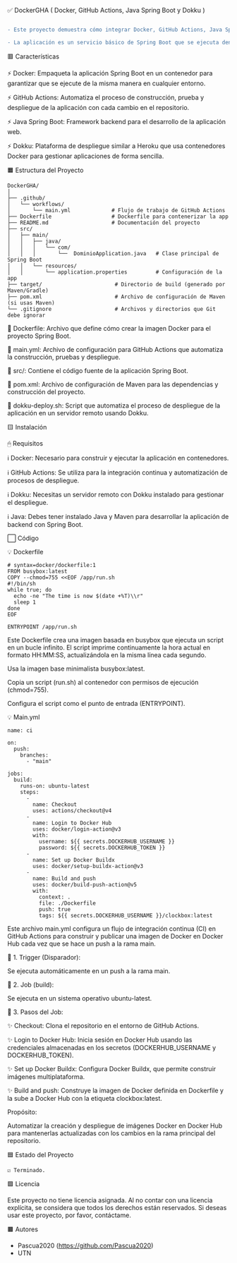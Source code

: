 ✅️ DockerGHA ( Docker, GitHub Actions, Java Spring Boot y Dokku )

```diff 

- Este proyecto demuestra cómo integrar Docker, GitHub Actions, Java Spring Boot y Dokku para crear un flujo de trabajo de desarrollo y despliegue automatizado. 

- La aplicación es un servicio básico de Spring Boot que se ejecuta dentro de un contenedor Docker, se automatiza con GitHub Actions y se despliega usando Dokku.

```

🟥 Características

⚡️ Docker: Empaqueta la aplicación Spring Boot en un contenedor para garantizar que se ejecute de la misma manera en cualquier entorno.

⚡️ GitHub Actions: Automatiza el proceso de construcción, prueba y despliegue de la aplicación con cada cambio en el repositorio.

⚡️ Java Spring Boot: Framework backend para el desarrollo de la aplicación web.

⚡️ Dokku: Plataforma de despliegue similar a Heroku que usa contenedores Docker para gestionar aplicaciones de forma sencilla.


🟧 Estructura del Proyecto

```
DockerGHA/
│
├── .github/
│   └── workflows/
│       └── main.yml             # Flujo de trabajo de GitHub Actions
├── Dockerfile                   # Dockerfile para contenerizar la app
├── README.md                    # Documentación del proyecto
├── src/
│   ├── main/
│   │   ├── java/
│   │   │   └── com/
│   │   │       └──  DominioApplication.java   # Clase principal de Spring Boot
│   │   └── resources/
│   │       └── application.properties         # Configuración de la app
├── target/                       # Directorio de build (generado por Maven/Gradle)
├── pom.xml                       # Archivo de configuración de Maven (si usas Maven)
└── .gitignore                    # Archivos y directorios que Git debe ignorar
```

💾 Dockerfile: Archivo que define cómo crear la imagen Docker para el proyecto Spring Boot.

💾 main.yml: Archivo de configuración para GitHub Actions que automatiza la construcción, pruebas y despliegue.

💾 src/: Contiene el código fuente de la aplicación Spring Boot.

💾 pom.xml: Archivo de configuración de Maven para las dependencias y construcción del proyecto.

💾 dokku-deploy.sh: Script que automatiza el proceso de despliegue de la aplicación en un servidor remoto usando Dokku.


🟨 Instalación

 🖱 Requisitos

ℹ️ Docker: Necesario para construir y ejecutar la aplicación en contenedores.

ℹ️ GitHub Actions: Se utiliza para la integración continua y automatización de procesos de despliegue.

ℹ️ Dokku: Necesitas un servidor remoto con Dokku instalado para gestionar el despliegue.

ℹ️ Java: Debes tener instalado Java y Maven para desarrollar la aplicación de backend con Spring Boot.

⬜️ Código

💡 Dockerfile
```
# syntax=docker/dockerfile:1
FROM busybox:latest
COPY --chmod=755 <<EOF /app/run.sh
#!/bin/sh
while true; do
  echo -ne "The time is now $(date +%T)\\r"
  sleep 1
done
EOF

ENTRYPOINT /app/run.sh
```

Este Dockerfile crea una imagen basada en busybox que ejecuta un script en un bucle infinito. El script imprime continuamente la hora actual en formato HH:MM:SS, actualizándola en la misma línea cada segundo.

Usa la imagen base minimalista busybox:latest.

Copia un script (run.sh) al contenedor con permisos de ejecución (chmod=755).

Configura el script como el punto de entrada (ENTRYPOINT).


💡 Main.yml
```
name: ci

on:
  push:
    branches:
      - "main"

jobs:
  build:
    runs-on: ubuntu-latest
    steps:
      -
        name: Checkout
        uses: actions/checkout@v4
      -
        name: Login to Docker Hub
        uses: docker/login-action@v3
        with:
          username: ${{ secrets.DOCKERHUB_USERNAME }}
          password: ${{ secrets.DOCKERHUB_TOKEN }}
      -
        name: Set up Docker Buildx
        uses: docker/setup-buildx-action@v3
      -
        name: Build and push
        uses: docker/build-push-action@v5
        with:
          context: .
          file: ./Dockerfile
          push: true
          tags: ${{ secrets.DOCKERHUB_USERNAME }}/clockbox:latest
```
Este archivo main.yml configura un flujo de integración continua (CI) en GitHub Actions para construir y publicar una imagen de Docker en Docker Hub cada vez que se hace un push a la rama main.

📀 1. Trigger (Disparador):

Se ejecuta automáticamente en un push a la rama main.

📀 2. Job (build):

Se ejecuta en un sistema operativo ubuntu-latest.

📀 3. Pasos del Job:

✨️ Checkout: Clona el repositorio en el entorno de GitHub Actions.

✨️ Login to Docker Hub: Inicia sesión en Docker Hub usando las credenciales almacenadas en los secretos (DOCKERHUB_USERNAME y DOCKERHUB_TOKEN).

✨️ Set up Docker Buildx: Configura Docker Buildx, que permite construir imágenes multiplataforma.

✨️ Build and push: Construye la imagen de Docker definida en Dockerfile y la sube a Docker Hub con la etiqueta clockbox:latest.

Propósito:

Automatizar la creación y despliegue de imágenes Docker en Docker Hub para mantenerlas actualizadas con los cambios en la rama principal del repositorio.

🟦 Estado del Proyecto

    ☑️ Terminado.

🟪 Licencia  

Este proyecto no tiene licencia asignada. Al no contar con una licencia explícita, se considera que todos los derechos están reservados. Si deseas usar este proyecto, por favor, contáctame.

🟫 Autores  
- Pascua2020 (https://github.com/Pascua2020)
- UTN